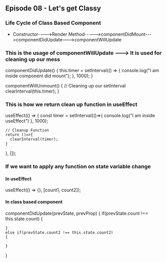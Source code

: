 ## Episode 08 - Let's get Classy

### Life Cycle of Class Based Component

- Constructor---->Render Method----->componentDidMount--->componentDidUpdate--->componentWillUpdate

### This is the usage of componentWillUpdate ---> It is used for cleaning up our mess

componentDidUpdate() {
this.timer = setInterval(() => {
console.log("I am inside component did mount");
}, 1000);
}

componentWillUnmount() {
// Cleaning up our setInterval
clearInterval(this.timer);
}

### This is how we return clean up function in useEffect

useEffect(() => {
const timer = setInterval(()=>{
console.log("I am inside useEffect")
}, 1000);

    // Cleanup Function
    return ()=>{
      clearInterval(timer);
    }

}, []);

### If we want to apply any function on state variable change

#### In useEffect

useEffect(() => {}, [count1, count2]);

#### In class based component

componentDidUpdate(prevState, prevProp) {
    if(prevState.count !== this.state.count)
    {

    }
    else if(prevState.count2 !== this.state.count2)
    {

    }

}
